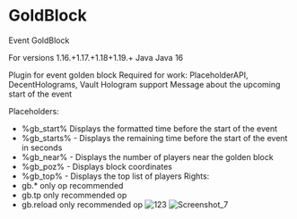 # GoldBlock
Event GoldBlock

For versions 1.16.+1.17.+1.18+1.19.+
Java Java 16

Plugin for event golden block
Required for work: PlaceholderAPI, DecentHolograms, Vault
Hologram support
Message about the upcoming start of the event

Placeholders:
- %gb_start% Displays the formatted time before the start of the event
- %gb_starts% - Displays the remaining time before the start of the event in seconds
- %gb_near% - Displays the number of players near the golden block
- %gb_poz% - Displays block coordinates
- %gb_top% - Displays the top list of players
Rights:
- gb.* only op recommended
- gb.tp only recommended op
- gb.reload only recommended op
![123](https://user-images.githubusercontent.com/115788253/201205395-774e71b0-b38e-45a8-b3e8-4ae53d4dbfb6.png)
![Screenshot_7](https://user-images.githubusercontent.com/115788253/201205425-90bf6548-08cd-40d8-b38a-6debc9e9bab5.png)
